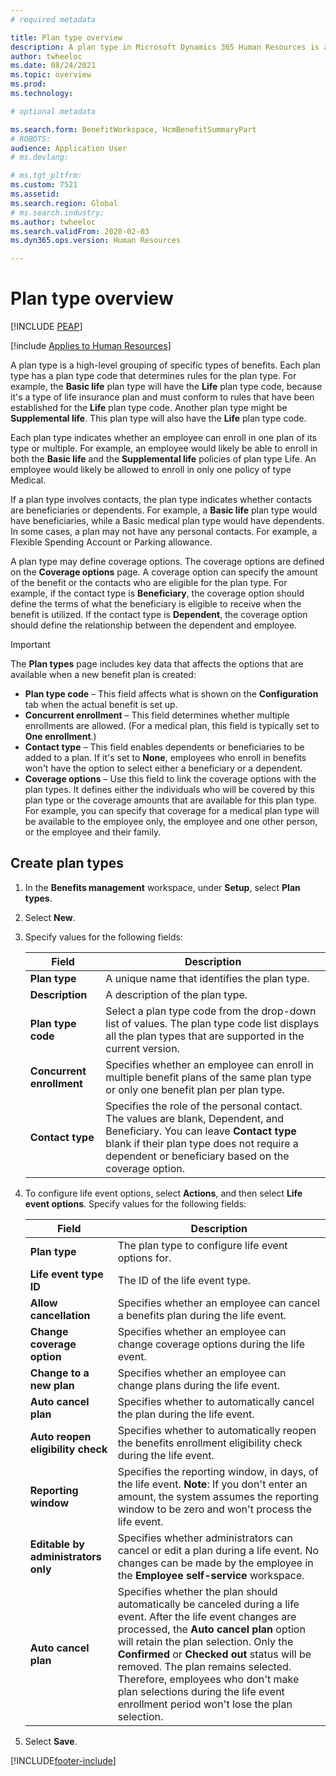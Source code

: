 ```yaml
---
# required metadata

title: Plan type overview
description: A plan type in Microsoft Dynamics 365 Human Resources is a high-level grouping of specific types of benefits. 
author: twheeloc
ms.date: 08/24/2021
ms.topic: overview
ms.prod: 
ms.technology: 

# optional metadata

ms.search.form: BenefitWorkspace, HcmBenefitSummaryPart
# ROBOTS: 
audience: Application User
# ms.devlang: 

# ms.tgt_pltfrm: 
ms.custom: 7521
ms.assetid: 
ms.search.region: Global
# ms.search.industry: 
ms.author: twheeloc
ms.search.validFrom: 2020-02-03
ms.dyn365.ops.version: Human Resources

---
```


# Plan type overview


[!INCLUDE [PEAP](../includes/peap-2.md)]

[!include [Applies to Human Resources](../includes/applies-to-hr.md)]

A plan type is a high-level grouping of specific types of benefits. Each plan type has a plan type code that determines rules for the plan type. For example, the **Basic life** plan type will have the **Life** plan type code, because it's a type of life insurance plan and must conform to rules that have been established for the **Life** plan type code. Another plan type might be **Supplemental life**. This plan type will also have the **Life** plan type code.

Each plan type indicates whether an employee can enroll in one plan of its type or multiple. For example, an employee would likely be able to enroll in both the **Basic life** and the **Supplemental life** policies of plan type Life. An employee would likely be allowed to enroll in only one policy of type Medical.

If a plan type involves contacts, the plan type indicates whether contacts are beneficiaries or dependents. For example, a **Basic life** plan type would have beneficiaries, while a Basic medical plan type would have dependents. In some cases, a plan may not have any personal contacts. For example, a Flexible Spending Account or Parking allowance.


A plan type may define coverage options. The coverage options are defined on the **Coverage options** page. A coverage option can specify the amount of the benefit or the contacts who are eligible for the plan type. For example, if the contact type is **Beneficiary**, the coverage option should define the terms of what the beneficiary is eligible to receive when the benefit is utilized. If the contact type is **Dependent**, the coverage option should define the relationship between the dependent and employee. 

> [!IMPORTANT]
> The **Plan types** page includes key data that affects the options that are available when a new benefit plan is created:
>
> - **Plan type code** – This field affects what is shown on the **Configuration** tab when the actual benefit is set up.  
> - **Concurrent enrollment** – This field determines whether multiple enrollments are allowed. (For a medical plan, this field is typically set to **One enrollment**.)
> - **Contact type** – This field enables dependents or beneficiaries to be added to a plan. If it's set to **None**, employees who enroll in benefits won't have the option to select either a beneficiary or a dependent.
> - **Coverage options** – Use this field to link the coverage options with the plan types. It defines either the individuals who will be covered by this plan type or the coverage amounts that are available for this plan type. For example, you can specify that coverage for a medical plan type will be available to the employee only, the employee and one other person, or the employee and their family.

## Create plan types

1. In the **Benefits management** workspace, under **Setup**, select **Plan types**.

2. Select **New**.

3. Specify values for the following fields:

   | Field | Description |
   | --- | --- |
   | **Plan type** | A unique name that identifies the plan type. |
   | **Description** | A description of the plan type. |
   | **Plan type code** | Select a plan type code from the drop-down list of values. The plan type code list displays all the plan types that are supported in the current version. |
   | **Concurrent enrollment** | Specifies whether an employee can enroll in multiple benefit plans of the same plan type or only one benefit plan per plan type. |
   | **Contact type** | Specifies the role of the personal contact. The values are blank, Dependent, and Beneficiary. You can leave **Contact type** blank if their plan type does not require a dependent or beneficiary based on the coverage option. |

4. To configure life event options, select **Actions**, and then select **Life event options**. Specify values for the following fields:

   | Field | Description |
   | --- | --- |
   | **Plan type** | The plan type to configure life event options for. |
   | **Life event type ID** | The ID of the life event type. |
   | **Allow cancellation** | Specifies whether an employee can cancel a benefits plan during the life event. |
   | **Change coverage option** | Specifies whether an employee can change coverage options during the life event. |
   | **Change to a new plan** | Specifies whether an employee can change plans during the life event. |
   | **Auto cancel plan** | Specifies whether to automatically cancel the plan during the life event. |
   | **Auto reopen eligibility check** | Specifies whether to automatically reopen the benefits enrollment eligibility check during the life event. |
   | **Reporting window** | Specifies the reporting window, in days, of the life event. **Note**: If you don't enter an amount, the system assumes the reporting window to be zero and won't process the life event. |
   | **Editable by administrators only** | Specifies whether administrators can cancel or edit a plan during a life event. No changes can be made by the employee in the **Employee self-service** workspace. |
   | **Auto cancel plan** | Specifies whether the plan should automatically be canceled during a life event. After the life event changes are processed, the **Auto cancel plan** option will retain the plan selection. Only the **Confirmed** or **Checked out** status will be removed. The plan remains selected. Therefore, employees who don't make plan selections during the life event enrollment period won't lose the plan selection. 

5. Select **Save**. 


[!INCLUDE[footer-include](../includes/footer-banner.md)]
